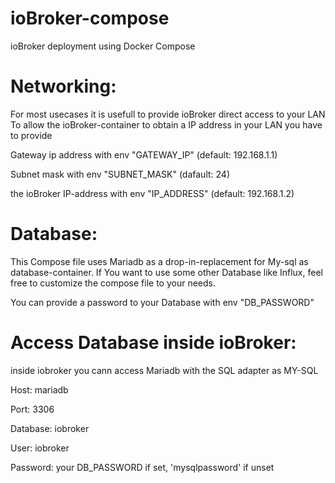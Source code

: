 # ioBroker-compose
ioBroker deployment using Docker Compose

# Networking:
For most usecases it is usefull to provide ioBroker direct access to your LAN
To allow the ioBroker-container to obtain a IP address in your LAN you have to provide

Gateway ip address with env "GATEWAY_IP" (default: 192.168.1.1)

Subnet mask with env "SUBNET_MASK" (dafault: 24)

the ioBroker IP-address with env "IP_ADDRESS" (default: 192.168.1.2)

# Database:

This Compose file uses Mariadb as a drop-in-replacement for My-sql as database-container.
If You want to use some other Database like Influx, feel free to customize the compose file to your needs.

You can provide a password to your Database with env "DB_PASSWORD"

# Access Database inside ioBroker: 

inside iobroker you cann access Mariadb with the SQL adapter as MY-SQL

Host:     mariadb

Port:     3306

Database: iobroker

User:     iobroker

Password: your DB_PASSWORD if set, 'mysqlpassword' if unset

